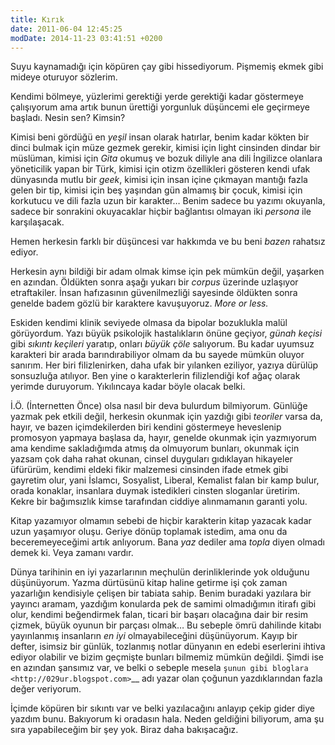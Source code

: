 ```yaml
---
title: Kırık
date: 2011-06-04 12:45:25
modDate: 2014-11-23 03:41:51 +0200
---
```


Suyu kaynamadığı için köpüren çay gibi hissediyorum. Pişmemiş ekmek gibi
mideye oturuyor sözlerim.

Kendimi bölmeye, yüzlerimi gerektiği yerde gerektiği kadar göstermeye
çalışıyorum ama artık bunun ürettiği yorgunluk düşüncemi ele geçirmeye
başladı. Nesin sen? Kimsin?

Kimisi beni gördüğü en *yeşil* insan olarak hatırlar, benim kadar kökten
bir dinci bulmak için müze gezmek gerekir, kimisi için light cinsinden
dindar bir müslüman, kimisi için *Gita* okumuş ve bozuk diliyle ana dili
İngilizce olanlara yöneticilik yapan bir Türk, kimisi için otizm
özellikleri gösteren kendi ufak dünyasında mutlu bir *geek*, kimisi için
insan içine çıkmayan mantığı fazla gelen bir tip, kimisi için beş
yaşından gün almamış bir çocuk, kimisi için korkutucu ve dili fazla uzun
bir karakter… Benim sadece bu yazımı okuyanla, sadece bir sonrakini
okuyacaklar hiçbir bağlantısı olmayan iki *persona* ile karşılaşacak.

Hemen herkesin farklı bir düşüncesi var hakkımda ve bu beni *bazen*
rahatsız ediyor.

Herkesin aynı bildiği bir adam olmak kimse için pek mümkün değil,
yaşarken en azından. Öldükten sonra aşağı yukarı bir *corpus* üzerinde
uzlaşıyor etraftakiler. İnsan hafızasının güvenilmezliği sayesinde
öldükten sonra genelde badem gözlü bir karaktere kavuşuyoruz. *More or
less.*

Eskiden kendimi klinik seviyede olmasa da bipolar bozuklukla malül
görüyordum. Yazı büyük psikolojik hastalıkların önüne geçiyor, *günah
keçisi* gibi *sıkıntı keçileri* yaratıp, onları *büyük çöle* salıyorum.
Bu kadar uyumsuz karakteri bir arada barındırabiliyor olmam da bu sayede
mümkün oluyor sanırım. Her biri filizlenirken, daha ufak bir yılanken
eziliyor, yazıya dürülüp sonsuzluğa atılıyor. Ben yine o karakterlerin
filizlendiği kof ağaç olarak yerimde duruyorum. Yıkılıncaya kadar böyle
olacak belki.

İ.Ö. (İnternetten Önce) olsa nasıl bir deva bulurdum bilmiyorum. Günlüğe
yazmak pek etkili değil, herkesin okunmak için yazdığı gibi *teoriler*
varsa da, hayır, ve bazen içimdekilerden biri kendini göstermeye
heveslenip promosyon yapmaya başlasa da, hayır, genelde okunmak için
yazmıyorum ama kendime sakladığımda atmış da olmuyorum bunları, okunmak
için yazsam çok daha rahat okunan, cinsel duyguları gıdıklayan hikayeler
üfürürüm, kendimi eldeki fikir malzemesi cinsinden ifade etmek gibi
gayretim olur, yani İslamcı, Sosyalist, Liberal, Kemalist falan bir kamp
bulur, orada konaklar, insanlara duymak istedikleri cinsten sloganlar
üretirim. Kekre bir bağımsızlık kimse tarafından ciddiye alınmamanın
garanti yolu.

Kitap yazamıyor olmamın sebebi de hiçbir karakterin kitap yazacak kadar
uzun yaşamıyor oluşu. Geriye dönüp toplamak istedim, ama onu da
beceremeyeceğimi artık anlıyorum. Bana *yaz* dediler ama *topla* diyen
olmadı demek ki. Veya zamanı vardır.

Dünya tarihinin en iyi yazarlarının meçhulün derinliklerinde yok
olduğunu düşünüyorum. Yazma dürtüsünü kitap haline getirme işi çok zaman
yazarlığın kendisiyle çelişen bir tabiata sahip. Benim buradaki yazılara
bir yayıncı aramam, yazdığım konularda pek de samimi olmadığımın itirafı
gibi olur, kendimi beğendirmek falan, ticari bir başarı olacağına dair
bir resim çizmek, büyük oyunun bir parçası olmak… Bu sebeple ömrü
dahilinde kitabı yayınlanmış insanların *en iyi* olmayabileceğini
düşünüyorum. Kayıp bir defter, isimsiz bir günlük, tozlanmış notlar
dünyanın en edebi eserlerini ihtiva ediyor olabilir ve bizim geçmişte
bunları bilmemiz mümkün değildi. Şimdi ise en azından şansımız var, ve
belki o sebeple mesela `şunun gibi
bloglara <http://029ur.blogspot.com>`__ adı yazar olan çoğunun
yazdıklarından fazla değer veriyorum.

İçimde köpüren bir sıkıntı var ve belki yazılacağını anlayıp çekip gider
diye yazdım bunu. Bakıyorum ki oradasın hala. Neden geldiğini biliyorum,
ama şu sıra yapabileceğim bir şey yok. Biraz daha bakışacağız.

